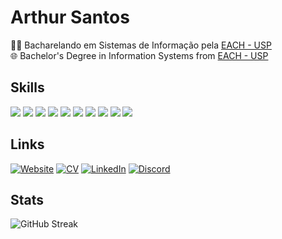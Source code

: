 # Arthur Santos
👨‍💻 Bacharelando em Sistemas de Informação pela [EACH - USP](https://www.each.usp.br/)  <br>
🌐 Bachelor's Degree in Information Systems from [EACH - USP](https://www.each.usp.br/)

## Skills
<div align="left">
<img src="https://img.shields.io/badge/HTML5-E34F26?style=for-the-badge&logo=html5&logoColor=&color=1c1c24"/>
<img src="https://img.shields.io/badge/CSS3-1572B6?style=for-the-badge&logo=css3&logoColor=auto&color=1c1c24"/>
<img src="https://img.shields.io/badge/JavaScript-F7DF1E?style=for-the-badge&logo=javascript&logoColor=auto&color=1c1c24"/>
<img src="https://img.shields.io/badge/Java-%23ED8B00.svg?style=for-the-badge&logo=openjdk&logoColor=auto&color=1c1c24"/>
<img src="https://img.shields.io/badge/C-00599C?style=for-the-badge&logo=c&logoColor=auto&color=1c1c24"/>
<img src="https://img.shields.io/badge/Python-3670A0?style=for-the-badge&logo=python&logoColor=auto&color=1c1c24"/>
<img src="https://img.shields.io/badge/SQL-FFFFFF?style=for-the-badge&logo=oracle&logoColor=auto&color=1c1c24"/>
<img src="https://img.shields.io/badge/GIT-E44C30?style=for-the-badge&logo=git&logoColor=auto&color=1c1c24"/>
<img src="https://img.shields.io/badge/Vscode-007ACC?style=for-the-badge&logo=visual-studio-code&logoColor=auto&color=1c1c24"/>
<img src="https://img.shields.io/badge/Android-3DDC84?style=for-the-badge&logo=android&logoColor=auto&color=1c1c24"/>
</div>

## Links

[![Website](https://img.shields.io/badge/-Website-000?style=for-the-badge&logo=microsoft-outlook&logoColor=auto&color=1c1c24)](#) 
[![CV](https://img.shields.io/badge/-CV-000?style=for-the-badge&logo=microsoft-outlook&logoColor=auto&color=1c1c24)](#) 
[![LinkedIn](https://img.shields.io/badge/LinkedIn-0A66C2?style=for-the-badge&logo=linkedin&logoColor=auto&color=1c1c24)](https://www.linkedin.com/in/arthur-santos-3737b8261/) 
[![Discord](https://img.shields.io/badge/Discord-7289DA?style=for-the-badge&logo=discord&logoColor=auto&color=1c1c24)](https://discord.com/channels/@art.hurr_/)

## Stats
![GitHub Streak](https://streak-stats.demolab.com?user=ArthurJos04&theme=tokyonight&mode=weekly)

